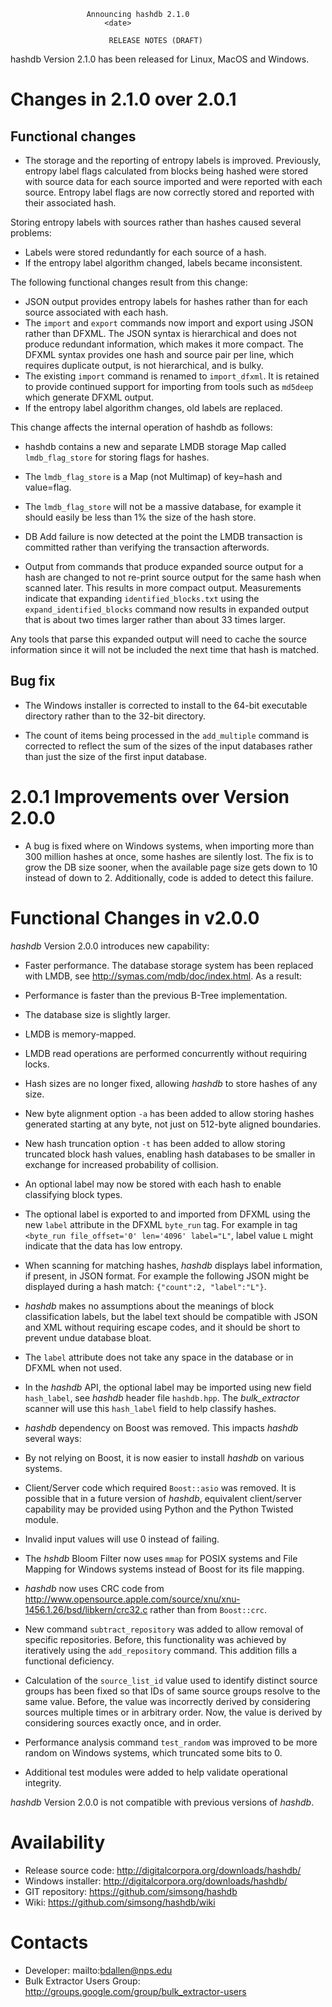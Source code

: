                      Announcing hashdb 2.1.0
                         <date>

                          RELEASE NOTES (DRAFT)

hashdb Version 2.1.0 has been released for Linux, MacOS and Windows.

# Changes in 2.1.0 over 2.0.1
## Functional changes
* The storage and the reporting of entropy labels is improved.
 Previously, entropy label flags calculated from blocks being hashed
 were stored with source data for each source imported
 and were reported with each source.
 Entropy label flags are now correctly stored and reported with their
 associated hash.

 Storing entropy labels with sources rather than hashes caused several
 problems:
 * Labels were stored redundantly for each source of a hash.
 * If the entropy label algorithm changed, labels became inconsistent.

 The following functional changes result from this change:
 * JSON output provides entropy labels for hashes rather than for each source
 associated with each hash.
 * The `import` and `export` commands now import and export using JSON
 rather than DFXML.  The JSON syntax is hierarchical and does not
 produce redundant information, which makes it more compact.
 The DFXML syntax provides one hash and source pair per line,
 which requires duplicate output, is not hierarchical, and is bulky.
 * The existing `import` command is renamed to `import_dfxml`.
 It is retained to provide continued support for importing from tools
 such as `md5deep` which generate DFXML output.
 * If the entropy label algorithm changes, old labels are replaced.

 This change affects the internal operation of hashdb as follows:
 * hashdb contains a new and separate LMDB storage Map
 called `lmdb_flag_store` for storing flags for hashes.
 * The `lmdb_flag_store` is a Map (not Multimap) of key=hash and value=flag.
 * The `lmdb_flag_store` will not be a massive database, for example
 it should easily be less than 1% the size of the hash store.

* DB Add failure is now detected at the point the LMDB transaction is committed
rather than verifying the transaction afterwords.

* Output from commands that produce expanded source output for a hash
 are changed to not re-print source output for the same hash when scanned later.
 This results in more compact output.  Measurements indicate that expanding
 `identified_blocks.txt` using the `expand_identified_blocks` command
 now results in expanded output that is about two times larger
 rather than about 33 times larger.

 Any tools that parse this expanded output will need to cache
 the source information since it will not be included
 the next time that hash is matched.

## Bug fix
* The Windows installer is corrected to install to the 64-bit executable directory rather than to the 32-bit directory.

* The count of items being processed in the `add_multiple` command
 is corrected to reflect the sum of the sizes of the input databases
 rather than just the size of the first input database.

# 2.0.1 Improvements over Version 2.0.0
* A bug is fixed where on Windows systems, when importing more than 300 million hashes at once, some hashes are silently lost.
The fix is to grow the DB size sooner, when the available page size gets down to 10 instead of down to 2.  Additionally, code is added to detect this failure.

# Functional Changes in v2.0.0
_hashdb_ Version 2.0.0 introduces new capability:

* Faster performance.  The database storage system has been replaced with LMDB, see http://symas.com/mdb/doc/index.html.  As a result:
 * Performance is faster than the previous B-Tree implementation.
 * The database size is slightly larger.
 * LMDB is memory-mapped.
 * LMDB read operations are performed concurrently without requiring locks.
 * Hash sizes are no longer fixed, allowing _hashdb_ to store hashes of any size.

* New byte alignment option `-a` has been added to allow storing hashes generated starting at any byte, not just on 512-byte aligned boundaries.

* New hash truncation option `-t` has been added to allow storing truncated block hash values, enabling hash databases to be smaller in exchange for increased probability of collision.

* An optional label may now be stored with each hash to enable classifying block types.
 * The optional label is exported to and imported from DFXML using the new `label` attribute in the DFXML `byte_run` tag.  For example in tag `<byte_run file_offset='0' len='4096' label="L"`, label value `L` might indicate that the data has low entropy.
 * When scanning for matching hashes, _hashdb_ displays label information, if present, in JSON format.  For example the following JSON might be displayed during a hash match: `{"count":2, "label":"L"}`.
 * _hashdb_ makes no assumptions about the meanings of block classification labels, but the label text should be compatible with JSON and XML without requiring escape codes, and it should be short to prevent undue database bloat.
 * The `label` attribute does not take any space in the database or in DFXML when not used.
 * In the _hashdb_ API, the optional label may be imported using new field `hash_label`, see _hashdb_ header file `hashdb.hpp`.  The _bulk\_extractor_ scanner will use this `hash_label` field to help classify hashes.

* _hashdb_ dependency on Boost was removed.  This impacts _hashdb_ several ways:
 * By not relying on Boost, it is now easier to install _hashdb_ on various systems.
 * Client/Server code which required `Boost::asio` was removed.
It is possible that in a future version of _hashdb_, equivalent client/server capability may be provided using Python and the Python Twisted module.
 * Invalid input values will use 0 instead of failing.
 * The _hshdb_ Bloom Filter now uses `mmap` for POSIX systems and File Mapping for Windows systems instead of Boost for its file mapping.
 * _hashdb_ now uses CRC code from http://www.opensource.apple.com/source/xnu/xnu-1456.1.26/bsd/libkern/crc32.c rather than from `Boost::crc`.

* New command `subtract_repository` was added to allow removal of specific repositories.  Before, this functionality was achieved by iteratively using the `add_repository` command.  This addition fills a functional deficiency.

* Calculation of the `source_list_id` value used to identify distinct source groups has been fixed so that IDs of same source groups resolve to the same value.  Before, the value was incorrectly derived by considering sources multiple times or in arbitrary order.  Now, the value is derived by considering sources exactly once, and in order.  

* Performance analysis command `test_random` was improved to be more random on Windows systems, which truncated some bits to 0.

* Additional test modules were added to help validate operational integrity.

_hashdb_ Version 2.0.0 is not compatible with previous versions of _hashdb_.

Availability
============
* Release source code: http://digitalcorpora.org/downloads/hashdb/
* Windows installer: http://digitalcorpora.org/downloads/hashdb/
* GIT repository: https://github.com/simsong/hashdb
* Wiki: https://github.com/simsong/hashdb/wiki

Contacts
========
* Developer: mailto:bdallen@nps.edu
* Bulk Extractor Users Group: http://groups.google.com/group/bulk_extractor-users
